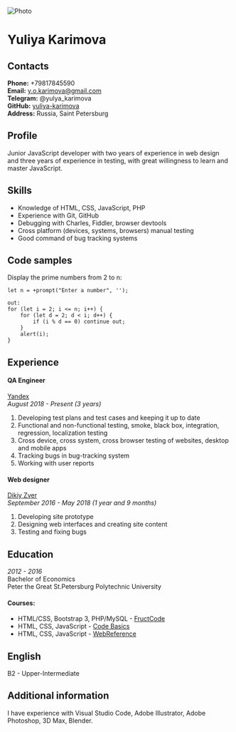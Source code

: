 ![Photo](https://avatars.githubusercontent.com/u/39742618?s=400&u=e3f5206dfbdeaafae1885c51b3d122d7c54f073c&v=4)

# Yuliya Karimova

## Contacts
**Phone:** +79817845590  
**Email:** y.o.karimova@gmail.com  
**Telegram:** @yulya_karimova  
**GitHub:** [yuliya-karimova](https://github.com/yuliya-karimova)  
**Address:** Russia, Saint Petersburg  

## Profile
Junior JavaScript developer with two years of experience in web design and three years of experience in testing, with great willingness to learn and master JavaScript.

## Skills
* Knowledge of HTML, CSS, JavaScript, PHP
* Experience with Git, GitHub
* Debugging with Charles, Fiddler, browser devtools
* Cross platform (devices, systems, browsers) manual testing
* Good command of bug tracking systems

## Code samples
Display the prime numbers from 2 to n:

```
let n = +prompt("Enter a number", '');

out: 
for (let i = 2; i <= n; i++) {
    for (let d = 2; d < i; d++) {
        if (i % d == 0) continue out;
    }
    alert(i);
}
```
## Experience
#### QA Engineer
[Yandex](https://yandex.ru/)  
*August 2018 - Present (3 years)*

1. Developing test plans and test cases and keeping it up to date
3. Functional and non-functional testing, smoke, black box, integration, regression, localization testing
3. Cross device, cross system, cross browser testing of websites, desktop and mobile apps
4. Tracking bugs in bug-tracking system
5. Working with user reports

#### Web designer
[Dikiy Zver](https://dikiyzver.com/)  
*September 2016 - May 2018 (1 year and 9 months)*

1. Developing site prototype
2. Designing web interfaces and creating site content
4. Testing and fixing bugs

## Education
*2012 - 2016*  
Bachelor of Economics  
Peter the Great St.Petersburg Polytechnic University  

#### Courses:
* HTML/CSS, Bootstrap 3, PHP/MySQL - [FructCode](https://fructcode.com/)
* HTML, CSS, JavaScript - [Code Basics](https://ru.code-basics.com/)
* HTML, CSS, JavaScript - [WebReference](https://webref.ru/)

## English
B2 - Upper-Intermediate

## Additional information
I have experience with Visual Studio Code, Adobe Illustrator, Adobe Photoshop, 3D Max, Blender.